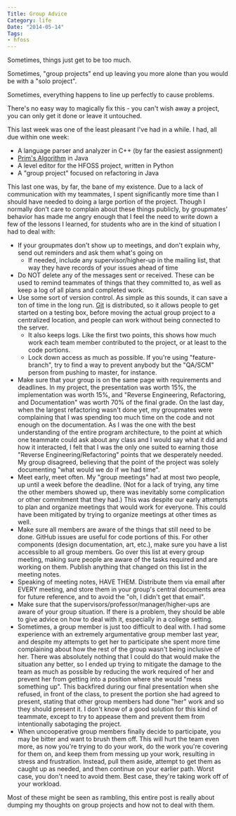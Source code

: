 ```yaml
---
Title: Group Advice
Category: life
Date: "2014-05-14"
Tags:
- hfoss
---
```


Sometimes, things just get to be too much.

Sometimes, "group projects" end up leaving you more alone than you would be with a "solo project".

Sometimes, everything happens to line up perfectly to cause problems.

There's no easy way to magically fix this - you can't wish away a project, you can only get it done or leave it untouched.

This last week was one of the least pleasant I've had in a while. I had, all due within one week:

- A language parser and analyzer in C++ (by far the easiest assignment)
- [Prim's Algorithm] in Java
- A level editor for the HFOSS project, written in Python
- A "group project" focused on refactoring in Java

This last one was, by far, the bane of my existence. Due to a lack of communication with my teammates, I spent significantly more time than I should have needed to doing a large portion of the project. Though I normally don't care to complain about these things publicly, by groupmates' behavior has made me angry enough that I feel the need to write down a few of the lessons I learned, for students who are in the kind of situation I had to deal with:

- If your groupmates don't show up to meetings, and don't explain why, send out reminders and ask them what's going on
    - If needed, include any supervisor/higher-up in the mailing list, that way they have records of your issues ahead of time
- Do NOT delete any of the messages sent or received. These can be used to remind teammates of things that they committed to, as well as keep a log of all plans and completed work.
- Use some sort of version control. As simple as this sounds, it can save a ton of time in the long run. [Git] is distributed, so it allows people to get started on a testing box, before moving the actual group project to a centralized location, and people can work without being connected to the server.
    - It also keeps logs. Like the first two points, this shows how much work each team member contributed to the project, or at least to the code portions.
	- Lock down access as much as possible. If you're using "feature-branch", try to find a way to prevent anybody but the "QA/SCM" person from pushing to master, for instance.
- Make sure that your group is on the same page with requirements and deadlines. In my project, the presentation was worth 15%, the implementation was worth 15%, and "Reverse Engineering, Refactoring, and Documentation" was worth 70% of the final grade. On the last day, when the largest refactoring wasn't done yet, my groupmates were complaining that I was spending too much time on the code and not enough on the documentation. As I was the one with the best understanding of the entire program architecture, to the point at which one teammate could ask about any class and I would say what it did and how it interacted, I felt that I was the only one suited to earning those "Reverse Engineering/Refactoring" points that we desperately needed. My group disagreed, believing that the point of the project was solely documenting "what would we do if we had time".
- Meet early, meet often. My "group meetings" had at most two people, up until a week before the deadline. (Not for a lack of trying, any time the other members showed up, there was inevitably some complication or other commitment that they had.) This was despite our early attempts to plan and organize meetings that would work for everyone. This could have been mitigated by trying to organize meetings at other times as well.
- Make sure all members are aware of the things that still need to be done. GitHub issues are useful for code portions of this. For other components (design documentation, art, etc.), make sure you have a list accessible to all group members. Go over this list at every group meeting, making sure people are aware of the tasks required and are working on them. Publish anything that changed on this list in the meeting notes.
- Speaking of meeting notes, HAVE THEM. Distribute them via email after EVERY meeting, and store them in your group's central documents area for future reference, and to avoid the "oh, I didn't get that email".
- Make sure that the supervisors/professor/manager/higher-ups are aware of your group situation. If there is a problem, they should be able to give advice on how to deal with it, especially in a college setting.
- Sometimes, a group member is just too difficult to deal with. I had some experience with an extremely argumentative group member last year, and despite my attempts to get her to participate she spent more time complaining about how the rest of the group wasn't being inclusive of her. There was absolutely nothing that I could do that would make the situation any better, so I ended up trying to mitigate the damage to the team as much as possible by reducing the work required of her and prevent her from getting into a position where she would "mess something up". This backfired during our final presentation when she refused, in front of the class, to present the portion she had agreed to present, stating that other group members had done "her" work and so they should present it. I don't know of a good solution for this kind of teammate, except to try to appease them and prevent them from intentionally sabotaging the project.
- When uncooperative group members finally decide to participate, you may be bitter and want to brush them off. This will hurt the team even more, as now you're trying to do your work, do the work you're covering for them on, and keep them from messing up your work, resulting in stress and frustration. Instead, pull them aside, attempt to get them as caught up as needed, and then continue on your earlier path. Worst case, you don't need to avoid them. Best case, they're taking work off of your workload.

Most of these might be seen as rambling, this entire post is really about dumping my thoughts on group projects and how not to deal with them.

[Prim's Algorithm]: http://en.wikipedia.org/wiki/Prim%27s_algorithm
[Git]: http://git-scm.com

